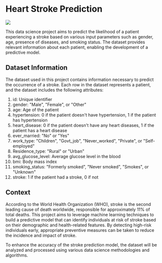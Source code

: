 # Heart Stroke Prediction
![](https://dezyre.gumlet.io/images/blog/heart-disease-prediction-using-machine-learning-project/Heart_Disease_Prediction_using_Machine_Learning.png?w=330&dpr=2.6)

This data science project aims to predict the likelihood of a patient experiencing a stroke based on various input parameters such as gender, age, presence of diseases, and smoking status. The dataset provides relevant information about each patient, enabling the development of a predictive model.
## Dataset Information
The dataset used in this project contains information necessary to predict the occurrence of a stroke. Each row in the dataset represents a patient, and the dataset includes the following attributes:
1. id: Unique identifier
2. gender: "Male", "Female", or "Other"
3. age: Age of the patient
4. hypertension: 0 if the patient doesn't have hypertension, 1 if the patient has hypertension
5. heart_disease: 0 if the patient doesn't have any heart diseases, 1 if the patient has a heart disease
6. ever_married: "No" or "Yes"
7. work_type: "Children", "Govt_job", "Never_worked", "Private", or "Self-employed"
8. Residence_type: "Rural" or "Urban"
9. avg_glucose_level: Average glucose level in the blood
10. bmi: Body mass index
11. smoking_status: "Formerly smoked", "Never smoked", "Smokes", or "Unknown"
12. stroke: 1 if the patient had a stroke, 0 if not
## Context
According to the World Health Organization (WHO), stroke is the second leading cause of death worldwide, responsible for approximately 11% of total deaths. This project aims to leverage machine learning techniques to build a predictive model that can identify individuals at risk of stroke based on their demographic and health-related features. By detecting high-risk individuals early, appropriate preventive measures can be taken to reduce the incidence and impact of stroke.

To enhance the accuracy of the stroke prediction model, the dataset will be analyzed and processed using various data science methodologies and algorithms.
